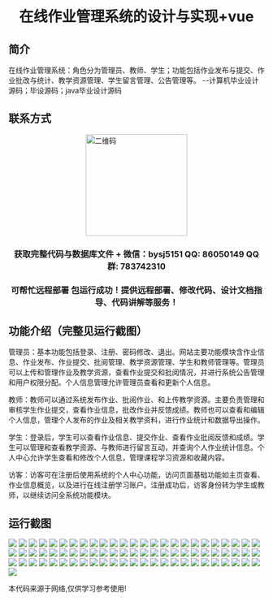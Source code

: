 <p><h1 align="center">在线作业管理系统的设计与实现+vue</h1></p>

## 简介
在线作业管理系统：角色分为管理员、教师、学生；功能包括作业发布与提交、作业批改与统计、教学资源管理、学生留言管理、公告管理等。    --计算机毕业设计源码；毕设源码；java毕业设计源码


## 联系方式
<img src="https://bs-1329754181.cos.ap-shanghai.myqcloud.com/wx.jpg" alt="二维码" style="display: block; margin: 0 auto;" width="200px">
<p><h3 align="center">获取完整代码与数据库文件 + 微信：bysj5151 QQ: 86050149 QQ群: 783742310</h3></p>
<p><h3 align="center">可帮忙远程部署 包运行成功！提供远程部署、修改代码、设计文档指导、代码讲解等服务！</h3></p>

## 功能介绍（完整见运行截图）
管理员：基本功能包括登录、注册、密码修改、退出。网站主要功能模块含作业信息、作业发布、作业提交、批阅管理、教学资源管理、学生和教师管理等。管理员可以上传和管理作业及教学资源，查看作业提交和批阅情况，并进行系统公告管理和用户权限分配。个人信息管理允许管理员查看和更新个人信息。

教师：教师可以通过系统发布作业、批阅作业、和上传教学资源。主要负责管理和审核学生作业提交，查看作业信息，批改作业并反馈成绩。教师也可以查看和编辑个人信息，管理个人发布的作业及相关教学资料，进行作业统计和数据导出操作。

学生：登录后，学生可以查看作业信息、提交作业、查看作业批阅反馈和成绩。学生可以管理和查看教学资源、与教师进行留言互动，并查询个人作业统计信息。个人中心允许学生查看和修改个人信息，管理课程学习资源和收藏内容。

访客：访客可在注册后使用系统的个人中心功能，访问页面基础功能如主页查看、作业信息概览，以及进行在线注册学习账户。注册成功后，访客身份转为学生或教师，以继续访问全系统功能模块。


## 运行截图
![](https://bs-1329754181.cos.ap-shanghai.myqcloud.com/ssm/OnlineAssignmentManagementSystem/img/001.jpg)
![](https://bs-1329754181.cos.ap-shanghai.myqcloud.com/ssm/OnlineAssignmentManagementSystem/img/002.jpg)
![](https://bs-1329754181.cos.ap-shanghai.myqcloud.com/ssm/OnlineAssignmentManagementSystem/img/003.jpg)
![](https://bs-1329754181.cos.ap-shanghai.myqcloud.com/ssm/OnlineAssignmentManagementSystem/img/004.jpg)
![](https://bs-1329754181.cos.ap-shanghai.myqcloud.com/ssm/OnlineAssignmentManagementSystem/img/005.jpg)
![](https://bs-1329754181.cos.ap-shanghai.myqcloud.com/ssm/OnlineAssignmentManagementSystem/img/006.jpg)
![](https://bs-1329754181.cos.ap-shanghai.myqcloud.com/ssm/OnlineAssignmentManagementSystem/img/007.jpg)
![](https://bs-1329754181.cos.ap-shanghai.myqcloud.com/ssm/OnlineAssignmentManagementSystem/img/008.jpg)
![](https://bs-1329754181.cos.ap-shanghai.myqcloud.com/ssm/OnlineAssignmentManagementSystem/img/009.jpg)
![](https://bs-1329754181.cos.ap-shanghai.myqcloud.com/ssm/OnlineAssignmentManagementSystem/img/010.jpg)
![](https://bs-1329754181.cos.ap-shanghai.myqcloud.com/ssm/OnlineAssignmentManagementSystem/img/011.jpg)
![](https://bs-1329754181.cos.ap-shanghai.myqcloud.com/ssm/OnlineAssignmentManagementSystem/img/012.jpg)
![](https://bs-1329754181.cos.ap-shanghai.myqcloud.com/ssm/OnlineAssignmentManagementSystem/img/013.jpg)
![](https://bs-1329754181.cos.ap-shanghai.myqcloud.com/ssm/OnlineAssignmentManagementSystem/img/014.jpg)
![](https://bs-1329754181.cos.ap-shanghai.myqcloud.com/ssm/OnlineAssignmentManagementSystem/img/015.jpg)
![](https://bs-1329754181.cos.ap-shanghai.myqcloud.com/ssm/OnlineAssignmentManagementSystem/img/016.jpg)
![](https://bs-1329754181.cos.ap-shanghai.myqcloud.com/ssm/OnlineAssignmentManagementSystem/img/017.jpg)
![](https://bs-1329754181.cos.ap-shanghai.myqcloud.com/ssm/OnlineAssignmentManagementSystem/img/018.jpg)
![](https://bs-1329754181.cos.ap-shanghai.myqcloud.com/ssm/OnlineAssignmentManagementSystem/img/019.jpg)
![](https://bs-1329754181.cos.ap-shanghai.myqcloud.com/ssm/OnlineAssignmentManagementSystem/img/020.jpg)
![](https://bs-1329754181.cos.ap-shanghai.myqcloud.com/ssm/OnlineAssignmentManagementSystem/img/021.jpg)
![](https://bs-1329754181.cos.ap-shanghai.myqcloud.com/ssm/OnlineAssignmentManagementSystem/img/022.jpg)
![](https://bs-1329754181.cos.ap-shanghai.myqcloud.com/ssm/OnlineAssignmentManagementSystem/img/023.jpg)
![](https://bs-1329754181.cos.ap-shanghai.myqcloud.com/ssm/OnlineAssignmentManagementSystem/img/024.jpg)
![](https://bs-1329754181.cos.ap-shanghai.myqcloud.com/ssm/OnlineAssignmentManagementSystem/img/025.jpg)
![](https://bs-1329754181.cos.ap-shanghai.myqcloud.com/ssm/OnlineAssignmentManagementSystem/img/026.jpg)
![](https://bs-1329754181.cos.ap-shanghai.myqcloud.com/ssm/OnlineAssignmentManagementSystem/img/027.jpg)
![](https://bs-1329754181.cos.ap-shanghai.myqcloud.com/ssm/OnlineAssignmentManagementSystem/img/028.jpg)
![](https://bs-1329754181.cos.ap-shanghai.myqcloud.com/ssm/OnlineAssignmentManagementSystem/img/029.jpg)
![](https://bs-1329754181.cos.ap-shanghai.myqcloud.com/ssm/OnlineAssignmentManagementSystem/img/030.jpg)
![](https://bs-1329754181.cos.ap-shanghai.myqcloud.com/ssm/OnlineAssignmentManagementSystem/img/031.jpg)
![](https://bs-1329754181.cos.ap-shanghai.myqcloud.com/ssm/OnlineAssignmentManagementSystem/img/032.jpg)
![](https://bs-1329754181.cos.ap-shanghai.myqcloud.com/ssm/OnlineAssignmentManagementSystem/img/033.jpg)
![](https://bs-1329754181.cos.ap-shanghai.myqcloud.com/ssm/OnlineAssignmentManagementSystem/img/034.jpg)
![](https://bs-1329754181.cos.ap-shanghai.myqcloud.com/ssm/OnlineAssignmentManagementSystem/img/035.jpg)
![](https://bs-1329754181.cos.ap-shanghai.myqcloud.com/ssm/OnlineAssignmentManagementSystem/img/036.jpg)
![](https://bs-1329754181.cos.ap-shanghai.myqcloud.com/ssm/OnlineAssignmentManagementSystem/img/037.jpg)
![](https://bs-1329754181.cos.ap-shanghai.myqcloud.com/ssm/OnlineAssignmentManagementSystem/img/038.jpg)
![](https://bs-1329754181.cos.ap-shanghai.myqcloud.com/ssm/OnlineAssignmentManagementSystem/img/039.jpg)
![](https://bs-1329754181.cos.ap-shanghai.myqcloud.com/ssm/OnlineAssignmentManagementSystem/img/040.jpg)
![](https://bs-1329754181.cos.ap-shanghai.myqcloud.com/ssm/OnlineAssignmentManagementSystem/img/041.jpg)
![](https://bs-1329754181.cos.ap-shanghai.myqcloud.com/ssm/OnlineAssignmentManagementSystem/img/042.jpg)
![](https://bs-1329754181.cos.ap-shanghai.myqcloud.com/ssm/OnlineAssignmentManagementSystem/img/043.jpg)
![](https://bs-1329754181.cos.ap-shanghai.myqcloud.com/ssm/OnlineAssignmentManagementSystem/img/044.jpg)
![](https://bs-1329754181.cos.ap-shanghai.myqcloud.com/ssm/OnlineAssignmentManagementSystem/img/045.jpg)
![](https://bs-1329754181.cos.ap-shanghai.myqcloud.com/ssm/OnlineAssignmentManagementSystem/img/046.jpg)
![](https://bs-1329754181.cos.ap-shanghai.myqcloud.com/ssm/OnlineAssignmentManagementSystem/img/047.jpg)
![](https://bs-1329754181.cos.ap-shanghai.myqcloud.com/ssm/OnlineAssignmentManagementSystem/img/048.jpg)
![](https://bs-1329754181.cos.ap-shanghai.myqcloud.com/ssm/OnlineAssignmentManagementSystem/img/049.jpg)
![](https://bs-1329754181.cos.ap-shanghai.myqcloud.com/ssm/OnlineAssignmentManagementSystem/img/050.jpg)
![](https://bs-1329754181.cos.ap-shanghai.myqcloud.com/ssm/OnlineAssignmentManagementSystem/img/051.jpg)
![](https://bs-1329754181.cos.ap-shanghai.myqcloud.com/ssm/OnlineAssignmentManagementSystem/img/052.jpg)
![](https://bs-1329754181.cos.ap-shanghai.myqcloud.com/ssm/OnlineAssignmentManagementSystem/img/053.jpg)
![](https://bs-1329754181.cos.ap-shanghai.myqcloud.com/ssm/OnlineAssignmentManagementSystem/img/054.jpg)
![](https://bs-1329754181.cos.ap-shanghai.myqcloud.com/ssm/OnlineAssignmentManagementSystem/img/055.jpg)
![](https://bs-1329754181.cos.ap-shanghai.myqcloud.com/ssm/OnlineAssignmentManagementSystem/img/056.jpg)
![](https://bs-1329754181.cos.ap-shanghai.myqcloud.com/ssm/OnlineAssignmentManagementSystem/img/057.jpg)
![](https://bs-1329754181.cos.ap-shanghai.myqcloud.com/ssm/OnlineAssignmentManagementSystem/img/058.jpg)
![](https://bs-1329754181.cos.ap-shanghai.myqcloud.com/ssm/OnlineAssignmentManagementSystem/img/059.jpg)
![](https://bs-1329754181.cos.ap-shanghai.myqcloud.com/ssm/OnlineAssignmentManagementSystem/img/060.jpg)
![](https://bs-1329754181.cos.ap-shanghai.myqcloud.com/ssm/OnlineAssignmentManagementSystem/img/061.jpg)
![](https://bs-1329754181.cos.ap-shanghai.myqcloud.com/ssm/OnlineAssignmentManagementSystem/img/062.jpg)
![](https://bs-1329754181.cos.ap-shanghai.myqcloud.com/ssm/OnlineAssignmentManagementSystem/img/063.jpg)
![](https://bs-1329754181.cos.ap-shanghai.myqcloud.com/ssm/OnlineAssignmentManagementSystem/img/064.jpg)
![](https://bs-1329754181.cos.ap-shanghai.myqcloud.com/ssm/OnlineAssignmentManagementSystem/img/065.jpg)
![](https://bs-1329754181.cos.ap-shanghai.myqcloud.com/ssm/OnlineAssignmentManagementSystem/img/066.jpg)
![](https://bs-1329754181.cos.ap-shanghai.myqcloud.com/ssm/OnlineAssignmentManagementSystem/img/067.jpg)
![](https://bs-1329754181.cos.ap-shanghai.myqcloud.com/ssm/OnlineAssignmentManagementSystem/img/068.jpg)
![](https://bs-1329754181.cos.ap-shanghai.myqcloud.com/ssm/OnlineAssignmentManagementSystem/img/069.jpg)
![](https://bs-1329754181.cos.ap-shanghai.myqcloud.com/ssm/OnlineAssignmentManagementSystem/img/070.jpg)
![](https://bs-1329754181.cos.ap-shanghai.myqcloud.com/ssm/OnlineAssignmentManagementSystem/img/071.jpg)
![](https://bs-1329754181.cos.ap-shanghai.myqcloud.com/ssm/OnlineAssignmentManagementSystem/img/072.jpg)
![](https://bs-1329754181.cos.ap-shanghai.myqcloud.com/ssm/OnlineAssignmentManagementSystem/img/073.jpg)
![](https://bs-1329754181.cos.ap-shanghai.myqcloud.com/ssm/OnlineAssignmentManagementSystem/img/074.jpg)
![](https://bs-1329754181.cos.ap-shanghai.myqcloud.com/ssm/OnlineAssignmentManagementSystem/img/075.jpg)
![](https://bs-1329754181.cos.ap-shanghai.myqcloud.com/ssm/OnlineAssignmentManagementSystem/img/076.jpg)

<p>本代码来源于网络,仅供学习参考使用!</p>
